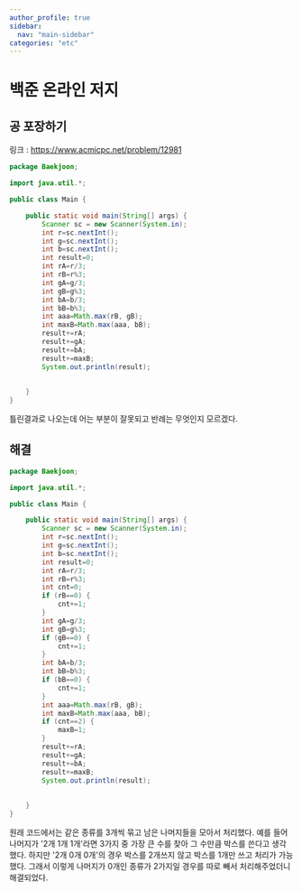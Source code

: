 ```yaml
---
author_profile: true
sidebar:
  nav: "main-sidebar"
categories: "etc"
---
```

# 백준 온라인 저지
## 공 포장하기
링크 : https://www.acmicpc.net/problem/12981

```java
package Baekjoon;

import java.util.*;

public class Main {

	public static void main(String[] args) {
		Scanner sc = new Scanner(System.in);
		int r=sc.nextInt();
		int g=sc.nextInt();
		int b=sc.nextInt();
		int result=0;
		int rA=r/3;
		int rB=r%3;
		int gA=g/3;
		int gB=g%3;
		int bA=b/3;
		int bB=b%3;
		int aaa=Math.max(rB, gB);
		int maxB=Math.max(aaa, bB);
		result+=rA;
		result+=gA;
		result+=bA;
		result+=maxB;
		System.out.println(result);
		
		
	}
}

```
틀린결과로 나오는데 어는 부분이 잘못되고 반례는 무엇인지 모르겠다.


## 해결
```java
package Baekjoon;

import java.util.*;

public class Main {

	public static void main(String[] args) {
		Scanner sc = new Scanner(System.in);
		int r=sc.nextInt();
		int g=sc.nextInt();
		int b=sc.nextInt();
		int result=0;
		int rA=r/3;
		int rB=r%3;
		int cnt=0;
		if (rB==0) {
			cnt+=1;
		}
		int gA=g/3;
		int gB=g%3;
		if (gB==0) {
			cnt+=1;
		}
		int bA=b/3;
		int bB=b%3;
		if (bB==0) {
			cnt+=1;
		}
		int aaa=Math.max(rB, gB);
		int maxB=Math.max(aaa, bB);
		if (cnt==2) {
			maxB=1;
		}
		result+=rA;
		result+=gA;
		result+=bA;
		result+=maxB;
		System.out.println(result);
		
		
	}
}

```
원래 코드에서는 같은 종류를 3개씩 묶고 남은 나머지들을 모아서 처리했다. 예를 들어 나머지가 '2개 1개 1개'라면 3가지 중 가장 큰 수를 찾아 그 수만큼 박스를 쓴다고 생각했다. 하지만 '2개 0개 0개'의 경우 박스를 2개쓰지 않고 박스를 1개만 쓰고 처리가 가능했다. 그래서 이렇게 나머지가 0개인 종류가 2가지일 경우를 따로 빼서 처리해주었더니 해결되었다.
